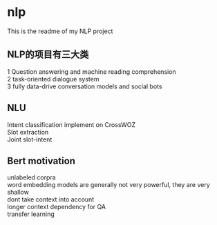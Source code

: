 # nlp

This is the readme of my NLP project


## NLP的项目有三大类
1 Question answering and machine reading comprehension <br/>
2 task-oriented dialogue system <br/>
3 fully data-drive conversation models and social bots <br/>


## NLU
Intent classification implement on CrossWOZ <br/>
Slot extraction <br/>
Joint slot-intent <br/>

## Bert motivation

unlabeled corpra <br/>
word embedding models are generally not very powerful, they are very shallow <br/>
dont take context into account <br/>
longer context dependency for QA <br/>
transfer learning <br/>
